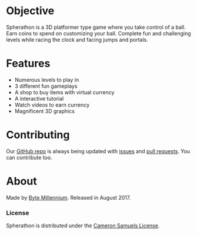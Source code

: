 # Objective
Spherathon is a 3D platformer type game where you take control of a ball. Earn coins to spend on customizing your ball. Complete fun and challenging levels while racing the clock and facing jumps and portals.

# Features
- Numerous levels to play in
- 3 different fun gameplays
- A shop to buy items with virtual currency
- A interactive tutorial
- Watch videos to earn currency
- Magnificent 3D graphics

# Contributing
Our [GitHub repo](https://git.io/v5oGR) is always being updated with [issues](https://git.io/v5oc6) and [pull requests](https://git.io/v5ocP). You can contribute too.

# About
Made by [Byte Millennium](https://bytemillennium.tk). Released in August 2017.

### License
Spherathon is distributed under the [Cameron Samuels License](https://git.io/v5ocb).
<!--
# Privacy Policy
-->
